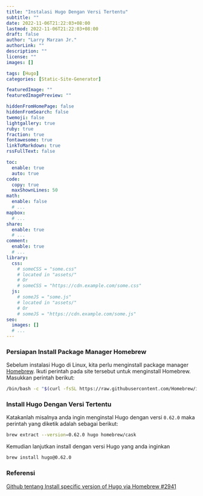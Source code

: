 ```yaml
---
title: "Instalasi Hugo Dengan Versi Tertentu"
subtitle: ""
date: 2022-11-06T21:22:03+08:00
lastmod: 2022-11-06T21:22:03+08:00
draft: false 
author: "Larry Marzan Jr."
authorLink: ""
description: ""
license: ""
images: []

tags: [Hugo]
categories: [Static-Site-Generator]

featuredImage: ""
featuredImagePreview: ""

hiddenFromHomePage: false
hiddenFromSearch: false
twemoji: false
lightgallery: true
ruby: true
fraction: true
fontawesome: true
linkToMarkdown: true
rssFullText: false

toc:
  enable: true
  auto: true
code:
  copy: true
  maxShownLines: 50
math:
  enable: false
  # ...
mapbox:
  # ...
share:
  enable: true
  # ...
comment:
  enable: true
  # ...
library:
  css:
    # someCSS = "some.css"
    # located in "assets/"
    # Or
    # someCSS = "https://cdn.example.com/some.css"
  js:
    # someJS = "some.js"
    # located in "assets/"
    # Or
    # someJS = "https://cdn.example.com/some.js"
seo:
  images: []
  # ...
---
```


### Persiapan Install Package Manager Homebrew
Sebelum instalasi Hugo di Linux, kita perlu menginstall package manager [Homebrew](https://brew.sh/). Ikuti perintah pada site tersebut untuk menginstall Homebrew. Masukkan perintah berikut:
```bash
/bin/bash -c "$(curl -fsSL https://raw.githubusercontent.com/Homebrew/install/HEAD/install.sh)"
```

### Install Hugo Dengan Versi Tertentu
Katakanlah misalnya anda ingin menginstal Hugo dengan versi `0.62.0` maka perintah yang diketik adalah sebagai berikut:
```bash
brew extract --version=0.62.0 hugo homebrew/cask
```
Kemudian lanjutkan install dengan versi Hugo yang anda inginkan
```bash
brew install hugo@0.62.0
```
### Referensi
[Github tentang Install specific version of Hugo via Homebrew #2941](https://github.com/Homebrew/discussions/discussions/2941#discussioncomment-3205121)

<!--more-->
